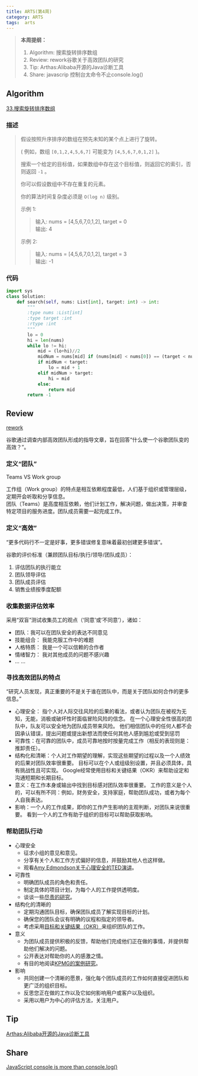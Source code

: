 ```yaml
---
title: ARTS(第4周)
category: ARTS
tags:  arts
---
```


> **本周提纲：**
>
> 1. Algorithm: 搜索旋转排序数组
> 2. Review: rework谷歌关于高效团队的研究
> 3. Tip: Arthas:Alibaba开源的Java诊断工具
> 4. Share: javascrip 控制台太命令不止console.log()

<!-- more -->

## Algorithm

[33.搜索旋转排序数组](https://leetcode-cn.com/problems/search-in-rotated-sorted-array/)

### 描述

>假设按照升序排序的数组在预先未知的某个点上进行了旋转。
>
>( 例如，数组 `[0,1,2,4,5,6,7]` 可能变为 `[4,5,6,7,0,1,2]` )。
>
>搜索一个给定的目标值，如果数组中存在这个目标值，则返回它的索引，否则返回 `-1` 。
>
>你可以假设数组中不存在重复的元素。
>
>你的算法时间复杂度必须是 `O(log n)` 级别。
>
>示例 1:
>
>>输入: nums = [4,5,6,7,0,1,2], target = 0  
>>输出: 4
>
>示例 2:
>
>>输入: nums = [4,5,6,7,0,1,2], target = 3  
>>输出: -1

### 代码

```python
import sys
class Solution:
    def search(self, nums: List[int], target: int) -> int:
        """
        :type nums :List[int]
        :type target :int
        :rtype :int
        """
        lo = 0
        hi = len(nums)
        while lo != hi:
            mid = (lo+hi)//2
            midNum = nums[mid] if (nums[mid] < nums[0]) == (target < nums[0]) else (-sys.maxsize if target < nums[mid] else sys.maxsize)
            if midNum < target:
                lo = mid + 1
            elif midNum > target:
                hi = mid
            else:
                return mid
        return -1
```

## Review

[rework](https://rework.withgoogle.com/print/guides/5721312655835136/)

谷歌通过调查内部高效团队形成的指导文章，旨在回答“什么使一个谷歌团队变的高效？”。

### 定义“团队”

Teams VS Work group

工作组（Work group）的特点是相互依赖程度最低，人们基于组织或管理层级，定期开会听取和分享信息。  
团队（Teams）是高度相互依赖，他们计划工作，解决问题，做出决策，并审查特定项目的服务进度。团队成员需要一起完成工作。

### 定义“高效”

“更多代码行不一定是好事，更多错误修复意味着最初创建更多错误”。

谷歌的评价标准（兼顾团队目标/执行/领导/团队成员）：

1. 评估团队的执行能立
2. 团队领导评估
3. 团队成员评估
4. 销售业绩按季度配额

### 收集数据评估效率

采用“双盲”测试收集员工的观点（‘同意’或‘不同意’），诸如：

* 团队：我可以在团队安全的表达不同意见
* 技能组合： 我能克服工作中的难题
* 人格特质： 我是一个可以信赖的合作者
* 情绪智力： 我对其他成员的问题不感兴趣
* ... ...

### 寻找高效团队的特点

“研究人员发现，真正重要的不是关于谁在团队中，而是关于团队如何合作的更多信息。”

* 心理安全： 指个人对人际交往风险的后果的看法，或者认为团队在被视为无知，无能，消极或破坏性时面临冒险风险的信念。 在一个心理安全性很高的团队中，队友可以安全地为团队成员带来风险。 他们相信团队中的任何人都不会因承认错误，提出问题或提出新想法而使任何其他人感到尴尬或受到惩罚
* 可靠性：在可靠的团队中，成员可靠地按时按量完成工作（相反的表现则是：推卸责任）。
* 结构化和清晰：个人对工作期望的理解，实现这些期望的过程以及一个人绩效的后果对团队效率很重要。 目标可以在个人或组级别设置，并且必须具体，具有挑战性且可实现。 Google经常使用目标和关键结果（OKR）来帮助设定和沟通短期和长期目标。
* 意义：在工作本身或输出中找到目标感对团队效率很重要。 工作的意义是个人的，可以有所不同：例如，财务安全，支持家庭，帮助团队成功，或者为每个人自我表达。
* 影响：一个人的工作成果，即你的工作产生影响的主观判断，对团队来说很重要。 看到一个人的工作有助于组织的目标可以帮助获取影响。

### 帮助团队行动

* 心理安全
  * 征求小组的意见和意见。
  * 分享有关个人和工作方式偏好的信息，并鼓励其他人也这样做。
  * 观看[Amy Edmondson关于心理安全的TED演讲](https://youtu.be/LhoLuui9gX8)。
* 可靠性
  * 明确团队成员的角色和责任。
  * 制定具体的项目计划，为每个人的工作提供透明度。
  * 谈谈一些[尽责的研究](http://www.businessinsider.com/conscientiousness-predicts-success-2014-4)。
* 结构化的清晰的
  * 定期沟通团队目标，确保团队成员了解实现目标的计划。
  * 确保您的团队会议有明确的议程和指定的领导者。
  * 考虑采用[目标和关键结果（OKR）](http://www.businessinsider.com/conscientiousness-predicts-success-2014-4)来组织团队的工作。
* 意义
  * 为团队成员提供积极的反馈，帮助他们完成他们正在做的事情，并提供帮助他们解决的问题。
  * 公开表达对帮助你的人的感激之情。
  * 有目的地阅读[KPMG的案例研究](https://rework.withgoogle.com/case-studies/KPMG-purpose/)。
* 影响
  * 共同创建一个清晰的愿景，强化每个团队成员的工作如何直接促进团队和更广泛的组织目标。
  * 反思您正在做的工作以及它如何影响用户或客户以及组织。
  * 采用以用户为中心的评估方法，关注用户。

## Tip

[Arthas:Alibaba开源的Java诊断工具](https://alibaba.github.io/arthas/)

## Share

[JavaScript console is more than console.log()](https://medium.com/devgorilla/the-console-object-provides-access-to-the-browsers-debugging-console-354eda9d2d50)

